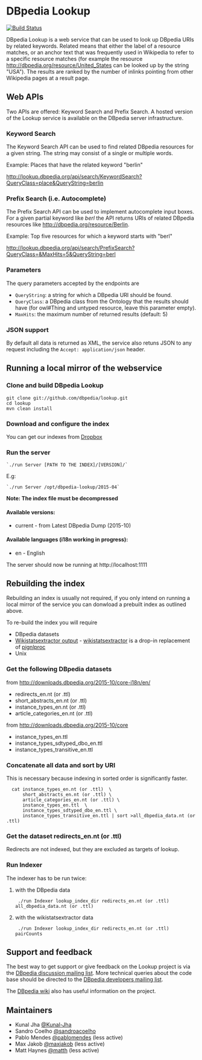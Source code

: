 # DBpedia Lookup

[![Build Status](https://travis-ci.org/dbpedia/lookup.svg?branch=master)](https://travis-ci.org/dbpedia/lookup)

DBpedia Lookup is a web service that can be used to look up DBpedia URIs by related keywords. Related means that either the label of a resource matches, or an anchor text that was frequently used in Wikipedia to refer to a specific resource matches (for example the resource http://dbpedia.org/resource/United_States can be looked up by the string "USA"). The results are ranked by the number of inlinks pointing from other Wikipedia pages at a result page.

## Web APIs

Two APIs are offered: Keyword Search and Prefix Search. A hosted version of the Lookup service is available on the DBpedia server infrastructure.

### Keyword Search

The Keyword Search API can be used to find related DBpedia resources for a given string. The string may consist of a single or multiple words.

Example: Places that have the related keyword "berlin"

http://lookup.dbpedia.org/api/search/KeywordSearch?QueryClass=place&QueryString=berlin

### Prefix Search (i.e. Autocomplete)

The Prefix Search API can be used to implement autocomplete input boxes. For a given partial keyword like *berl* the API returns URIs of related DBpedia resources like http://dbpedia.org/resource/Berlin.

Example: Top five resources for which a keyword starts with "berl"

http://lookup.dbpedia.org/api/search/PrefixSearch?QueryClass=&MaxHits=5&QueryString=berl

### Parameters

The query parameters accepted by the endpoints are

* `QueryString`: a string for which a DBpedia URI should be found.
* `QueryClass`: a DBpedia class from the Ontology that the results should have (for owl#Thing and untyped resource, leave this parameter empty).
* `MaxHits`: the maximum number of returned results (default: 5)

### JSON support

By default all data is returned as XML, the service also retuns JSON to any request including the `Accept: application/json` header.

## Running a local mirror of the webservice

### Clone and build DBpedia Lookup

    git clone git://github.com/dbpedia/lookup.git
    cd lookup
    mvn clean install

### Download and configure the index

You can get our indexes from [Dropbox](https://www.dropbox.com/sh/x338n4le2svy2jb/AAAY8_DTZj-Y7Mku29oVhiDla?dl=0)

### Run the server

    
    `./run Server [PATH TO THE INDEX]/[VERSION]/`
   
   E.g:
    
    `./run Server /opt/dbpedia-lookup/2015-04`

**Note: The index file must be decompressed**
    
#### Available versions: 
    
* current - from Latest DBpedia Dump (2015-10)

    
#### Available languages (i18n working in progress): 
    
* en - English
    
    

The server should now be running at http://localhost:1111

## Rebuilding the index

Rebuilding an index is usually not required, if you only intend on running a local mirror of the service you can donwload a prebuilt index as outlined above.

To re-build the index you will require

* DBpedia datasets
* [Wikistatsextractor output](http://spotlight.sztaki.hu/downloads/latest_data/) - [wikistatsextractor](https://github.com/jodaiber/wikistatsextractor) is a drop-in replacement of [pignlproc](https://github.com/dbpedia-spotlight/pignlproc)
* Unix


### Get the following DBpedia datasets
from http://downloads.dbpedia.org/2015-10/core-i18n/en/

* redirects\_en.nt (or .ttl)
* short\_abstracts\_en.nt (or .ttl)
* instance\_types\_en.nt (or .ttl)
* article\_categories\_en.nt (or .ttl)

from http://downloads.dbpedia.org/2015-10/core

* instance_types_en.ttl
* instance_types_sdtyped_dbo_en.ttl
* instance_types_transitive_en.ttl

### Concatenate all data and sort by URI

This is necessary because indexing in sorted order is significantly faster.

      cat instance_types_en.nt (or .ttl)  \
          short_abstracts_en.nt (or .ttl) \
          article_categories_en.nt (or .ttl) \
          instance_types_en.ttl  \
          instance_types_sdtyped_dbo_en.ttl \
          instance_types_transitive_en.ttl | sort >all_dbpedia_data.nt (or .ttl)

### Get the dataset redirects\_en.nt (or .ttl)

Redirects are not indexed, but they are excluded as targets of lookup.

### Run Indexer

The indexer has to be run twice:

1. with the DBpedia data 

        ./run Indexer lookup_index_dir redirects_en.nt (or .ttl) all_dbpedia_data.nt (or .ttl)

2. with the wikistatsextractor data

        ./run Indexer lookup_index_dir redirects_en.nt (or .ttl) pairCounts

## Support and feedback

The best way to get support or give feedback on the Lookup project is via the [DBpedia discussion mailing list](https://lists.sourceforge.net/lists/listinfo/dbpedia-discussion). More technical queries about the code base should be directed to the [DBpedia developers mailing list](https://lists.sourceforge.net/lists/listinfo/dbpedia-developers).

The [DBpedia wiki](http://wiki.dbpedia.org/lookup/) also has useful information on the project.

## Maintainers

* Kunal Jha [@Kunal-Jha](https://github.com/Kunal-Jha)
* Sandro Coelho [@sandroacoelho](https://github.com/sandroacoelho)
* Pablo Mendes [@pablomendes](https://github.com/pablomendes) (less active)
* Max Jakob [@maxjakob](https://github.com/maxjakob) (less active)
* Matt Haynes [@matth](https://github.com/matth) (less active)

